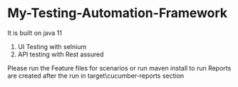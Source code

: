 # My-Testing-Automation-Framework
It is built on java 11 
1. UI Testing with selnium
2. API testing with Rest assured

Please run the Feature files for scenarios or run maven install to run
Reports are created after the run in target\cucumber-reports section
